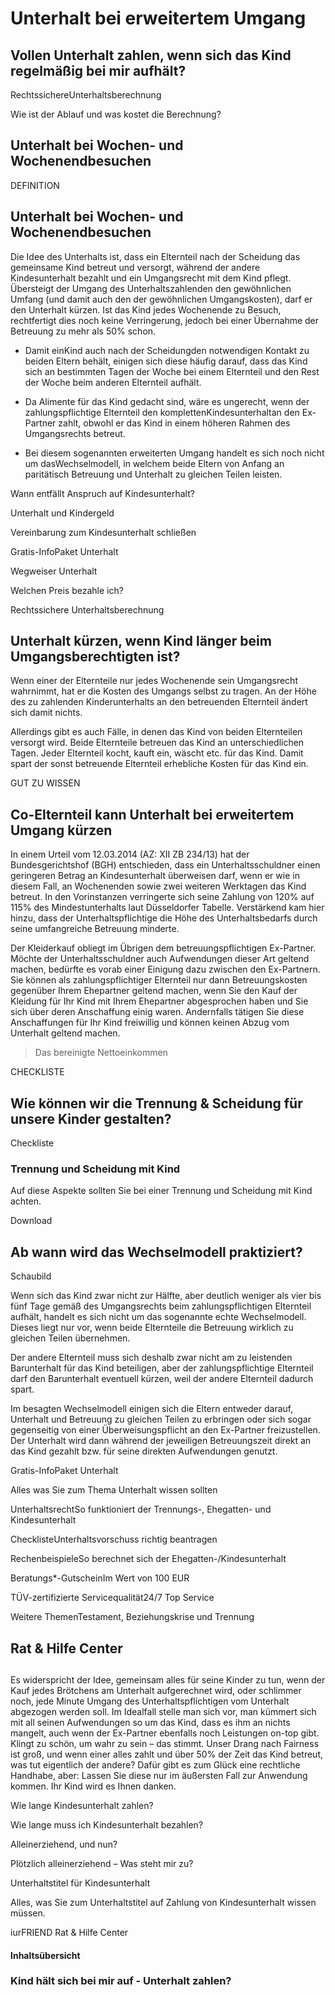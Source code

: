 # Unterhalt bei erweitertem Umgang

## Vollen Unterhalt zahlen, wenn sich das Kind regelmäßig bei mir aufhält?

RechtssichereUnterhaltsberechnung

Wie ist der Ablauf und was kostet die Berechnung?

## Unterhalt bei Wochen- und Wochenendbesuchen

DEFINITION

## Unterhalt bei Wochen- und Wochenendbesuchen

Die Idee des Unterhalts ist, dass ein Elternteil nach der Scheidung das gemeinsame Kind betreut und versorgt, während der andere Kindesunterhalt bezahlt und ein Umgangsrecht mit dem Kind pflegt. Übersteigt der Umgang des Unterhaltszahlenden den gewöhnlichen Umfang (und damit auch den der gewöhnlichen Umgangskosten), darf er den Unterhalt kürzen. Ist das Kind jedes Wochenende zu Besuch, rechtfertigt dies noch keine Verringerung, jedoch bei einer Übernahme der Betreuung zu mehr als 50% schon.

- Damit einKind auch nach der Scheidungden notwendigen Kontakt zu beiden Eltern behält, einigen sich diese häufig darauf, dass das Kind sich an bestimmten Tagen der Woche bei einem Elternteil und den Rest der Woche beim anderen Elternteil aufhält.

- Da Alimente für das Kind gedacht sind, wäre es ungerecht, wenn der zahlungspflichtige Elternteil den komplettenKindesunterhaltan den Ex-Partner zahlt, obwohl er das Kind in einem höheren Rahmen des Umgangsrechts betreut.

- Bei diesem sogenannten erweiterten Umgang handelt es sich noch nicht um dasWechselmodell, in welchem beide Eltern von Anfang an paritätisch Betreuung und Unterhalt zu gleichen Teilen leisten.

Wann entfällt Anspruch auf Kindesunterhalt?

Unterhalt und Kindergeld

Vereinbarung zum Kindesunterhalt schließen

Gratis-InfoPaket Unterhalt

Wegweiser Unterhalt

Welchen Preis bezahle ich?

Rechtssichere Unterhaltsberechnung

## Unterhalt kürzen, wenn Kind länger beim Umgangsberechtigten ist?

Wenn einer der Elternteile nur jedes Wochenende sein Umgangsrecht wahrnimmt, hat er die Kosten des Umgangs selbst zu tragen. An der Höhe des zu zahlenden Kinderunterhalts an den betreuenden Elternteil ändert sich damit nichts.

Allerdings gibt es auch Fälle, in denen das Kind von beiden Elternteilen versorgt wird. Beide Elternteile betreuen das Kind an unterschiedlichen Tagen. Jeder Elternteil kocht, kauft ein, wäscht etc. für das Kind. Damit spart der sonst betreuende Elternteil erhebliche Kosten für das Kind ein.

GUT ZU WISSEN

## Co-Elternteil kann Unterhalt bei erweitertem Umgang kürzen

In einem Urteil vom 12.03.2014 (AZ: XII ZB 234/13) hat der Bundesgerichtshof (BGH) entschieden, dass ein Unterhaltsschuldner einen geringeren Betrag an Kindesunterhalt überweisen darf, wenn er wie in diesem Fall, an Wochenenden sowie zwei weiteren Werktagen das Kind betreut. In den Vorinstanzen verringerte sich seine Zahlung von 120% auf 115% des Mindestunterhalts laut Düsseldorfer Tabelle. Verstärkend kam hier hinzu, dass der Unterhaltspflichtige die Höhe des Unterhaltsbedarfs durch seine umfangreiche Betreuung minderte.

Der Kleiderkauf obliegt im Übrigen dem betreuungspflichtigen Ex-Partner. Möchte der Unterhaltsschuldner auch Aufwendungen dieser Art geltend machen, bedürfte es vorab einer Einigung dazu zwischen den Ex-Partnern. Sie können als zahlungspflichtiger Elternteil nur dann Betreuungskosten gegenüber Ihrem Ehepartner geltend machen, wenn Sie den Kauf der Kleidung für Ihr Kind mit Ihrem Ehepartner abgesprochen haben und Sie sich über deren Anschaffung einig waren. Andernfalls tätigen Sie diese Anschaffungen für Ihr Kind freiwillig und können keinen Abzug vom Unterhalt geltend machen.

> Das bereinigte Nettoeinkommen

CHECKLISTE

## Wie können wir die Trennung & Scheidung für unsere Kinder gestalten?

Checkliste

### Trennung und Scheidung mit Kind

Auf diese Aspekte sollten Sie bei einer Trennung und Scheidung mit Kind achten.

Download

## Ab wann wird das Wechselmodell praktiziert?

Schaubild

Wenn sich das Kind zwar nicht zur Hälfte, aber deutlich weniger als vier bis fünf Tage gemäß des Umgangsrechts beim zahlungspflichtigen Elternteil aufhält, handelt es sich nicht um das sogenannte echte Wechselmodell. Dieses liegt nur vor, wenn beide Elternteile die Betreuung wirklich zu gleichen Teilen übernehmen.

Der andere Elternteil muss sich deshalb zwar nicht am zu leistenden Barunterhalt für das Kind beteiligen, aber der zahlungspflichtige Elternteil darf den Barunterhalt eventuell kürzen, weil der andere Elternteil dadurch spart.

Im besagten Wechselmodell einigen sich die Eltern entweder darauf, Unterhalt und Betreuung zu gleichen Teilen zu erbringen oder sich sogar gegenseitig von einer Überweisungspflicht an den Ex-Partner freizustellen. Der Unterhalt wird dann während der jeweiligen Betreuungszeit direkt an das Kind gezahlt bzw. für seine direkten Aufwendungen genutzt.

Gratis-InfoPaket Unterhalt

Alles was Sie zum Thema Unterhalt wissen sollten

UnterhaltsrechtSo funktioniert der Trennungs-, Ehegatten- und Kindesunterhalt

ChecklisteUnterhaltsvorschuss richtig beantragen

RechenbeispieleSo berechnet sich der Ehegatten-/Kindesunterhalt

Beratungs*-GutscheinIm Wert von 100 EUR

TÜV-zertifizierte Servicequalität24/7 Top Service

Weitere ThemenTestament, Beziehungskrise und Trennung

## Rat & Hilfe Center

## 

Es widerspricht der Idee, gemeinsam alles für seine Kinder zu tun, wenn der Kauf jedes Brötchens am Unterhalt aufgerechnet wird, oder schlimmer noch, jede Minute Umgang des Unterhaltspflichtigen vom Unterhalt abgezogen werden soll. Im Idealfall stelle man sich vor, man kümmert sich mit all seinen Aufwendungen so um das Kind, dass es ihm an nichts mangelt, auch wenn der Ex-Partner ebenfalls noch Leistungen on-top gibt. Klingt zu schön, um wahr zu sein – das stimmt. Unser Drang nach Fairness ist groß, und wenn einer alles zahlt und über 50% der Zeit das Kind betreut, was tut eigentlich der andere? Dafür gibt es zum Glück eine rechtliche Handhabe, aber: Lassen Sie diese nur im äußersten Fall zur Anwendung kommen. Ihr Kind wird es Ihnen danken.

Wie lange Kindesunterhalt zahlen?

Wie lange muss ich Kindesunterhalt bezahlen?

Alleinerziehend, und nun?

Plötzlich alleinerziehend – Was steht mir zu?

Unterhaltstitel für Kindesunterhalt

Alles, was Sie zum Unterhaltstitel auf Zahlung von Kindesunterhalt wissen müssen.

iurFRIEND Rat & Hilfe Center

#### Inhaltsübersicht

### Kind hält sich bei mir auf - Unterhalt zahlen?